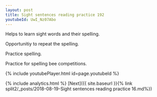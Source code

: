 ```yaml
---
layout: post
title: Sight sentences reading practice 192
youtubeId: UwI_Nz07Abo
---
```

 
 
Helps to learn sight words and their spelling.

Opportunitiy to repeat the spelling. 

Practice spelling. 
 
Practice for spelling bee competitions. 
 
{% include youtubePlayer.html id=page.youtubeId %}
 
 
{% include analytics.html %} 
[Next]({{ site.baseurl }}{% link  split2/_posts/2018-08-19-Sight sentences reading practice 16.md%})
 
